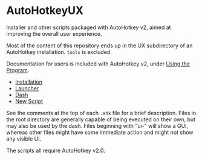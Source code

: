 # AutoHotkeyUX

Installer and other scripts packaged with AutoHotkey v2, aimed at improving the overall user experience.

Most of the content of this repository ends up in the UX subdirectory of an AutoHotkey installation. `tools` is excluded.

Documentation for users is included with AutoHotkey v2, under [Using the Program](https://www.autohotkey.com/docs/v2/Program.htm#newscript).
  - [Installation](https://www.autohotkey.com/docs/v2/Program.htm#install)
  - [Launcher](https://www.autohotkey.com/docs/v2/Program.htm#launcher)
  - [Dash](https://www.autohotkey.com/docs/v2/Program.htm#dash)
  - [New Script](https://www.autohotkey.com/docs/v2/Program.htm#newscript)

See the comments at the top of each `.ahk` file for a brief description. Files in the root directory are generally capable of being executed on their own, but may also be used by the dash. Files beginning with "ui-" will show a GUI, whereas other files might have some immediate action and might not show any visible UI.

The scripts all require AutoHotkey v2.0.
